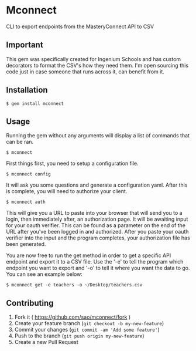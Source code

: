 # Mconnect

CLI to export endpoints from the MasteryConnect API to CSV

## Important

This gem was specifically created for Ingenium Schools and has custom decorators
to format the CSV's how they need them. I'm open sourcing this code just in case
someone that runs across it, can benefit from it.

## Installation

    $ gem install mconnect

## Usage

Running the gem without any arguments will display a list of commands that can
be ran.

    $ mconnect

First things first, you need to setup a configuration file.

    $ mconnect config

It will ask you some questions and generate a configuration yaml. After this is
complete, you will need to authorize your client.

    $ mconnect auth

This will give you a URL to paste into your browser that will send you to a
login, then immediately after, an authorization page. It will be awaiting input
for your oauth verifier. This can be found as a parameter on the end of the URL
after you've been logged in and authorized. After you paste your oauth verifier
into the input and the program completes, your authorization file has been generated.

You are now free to run the get method in order to get a specific API endpoint
and export it to a CSV file. Use the '-e' to tell the program which endpoint you
want to export and '-o' to tell it where you want the data to go. You can see an
example below:

    $ mconnect get -e teachers -o ~/Desktop/teachers.csv

## Contributing

1. Fork it ( https://github.com/sao/mconnect/fork )
2. Create your feature branch (`git checkout -b my-new-feature`)
3. Commit your changes (`git commit -am 'Add some feature'`)
4. Push to the branch (`git push origin my-new-feature`)
5. Create a new Pull Request
